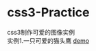 # css3-Practice
css3制作可爱的图像实例<br/>
实例1.一只可爱的猫头鹰
[demo](https://xiaoyingbaby.github.io/css3-Practice/猫头鹰/css3制作猫头鹰.html)
